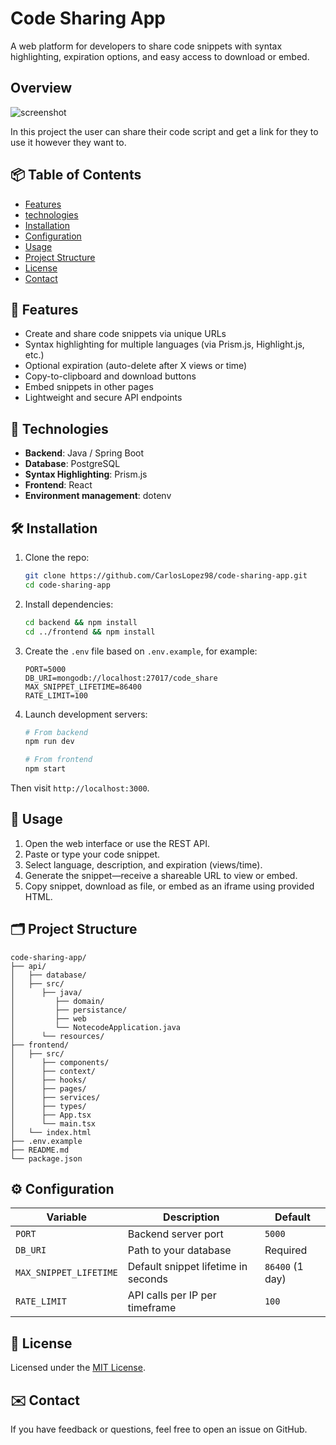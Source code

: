 # Code Sharing App

A web platform for developers to share code snippets with syntax highlighting, expiration options, and easy access to download or embed.

## Overview

![screenshot](https://i.postimg.cc/J7Xf9rPX/Screenshot-2025-03-31-at-18-53-48-Code-Sharing-App.png)

In this project the user can share their code script and get a link for they to use it however they want to.

## 📦 Table of Contents

- [Features](#features)
- [technologies](#technologies)
- [Installation](#installation)  
- [Configuration](#configuration)  
- [Usage](#usage)  
- [Project Structure](#project-structure)
- [License](#license)  
- [Contact](#contact)

## 🚀 Features

- Create and share code snippets via unique URLs
- Syntax highlighting for multiple languages (via Prism.js, Highlight.js, etc.)
- Optional expiration (auto-delete after X views or time)
- Copy-to-clipboard and download buttons
- Embed snippets in other pages
- Lightweight and secure API endpoints

## 🧱 Technologies

- **Backend**: Java / Spring Boot
- **Database**: PostgreSQL
- **Syntax Highlighting**: Prism.js
- **Frontend**: React
- **Environment management**: dotenv

## 🛠️ Installation

1. Clone the repo:
   ```bash
   git clone https://github.com/CarlosLopez98/code-sharing-app.git
   cd code-sharing-app
   ```

2. Install dependencies:
   ```bash
   cd backend && npm install
   cd ../frontend && npm install
   ```

3. Create the `.env` file based on `.env.example`, for example:
   ```
   PORT=5000
   DB_URI=mongodb://localhost:27017/code_share
   MAX_SNIPPET_LIFETIME=86400
   RATE_LIMIT=100
   ```

4. Launch development servers:
   ```bash
   # From backend
   npm run dev

   # From frontend
   npm start
   ```
Then visit `http://localhost:3000`.

## 🎯 Usage

1. Open the web interface or use the REST API.
2. Paste or type your code snippet.
3. Select language, description, and expiration (views/time).
4. Generate the snippet—receive a shareable URL to view or embed.
5. Copy snippet, download as file, or embed as an iframe using provided HTML.

## 🗂️ Project Structure

```
code-sharing-app/
├── api/
│   ├── database/
│   ├── src/
│      ├── java/
│         ├── domain/
│         ├── persistance/
│         ├── web
│         └── NotecodeApplication.java
│      └── resources/
├── frontend/
│   ├── src/
│      ├── components/
│      ├── context/
│      ├── hooks/
│      ├── pages/
│      ├── services/
│      ├── types/
│      ├── App.tsx
│      └── main.tsx
│   └── index.html
├── .env.example
├── README.md
└── package.json
```

## ⚙️ Configuration

| Variable               | Description                                | Default         |
|------------------------|--------------------------------------------|-----------------|
| `PORT`                 | Backend server port                        | `5000`          |
| `DB_URI`               | Path to your database                      | Required        |
| `MAX_SNIPPET_LIFETIME` | Default snippet lifetime in seconds        | `86400` (1 day) |
| `RATE_LIMIT`           | API calls per IP per timeframe             | `100`           |

## 📄 License

Licensed under the [MIT License](LICENSE).

## ✉️ Contact

If you have feedback or questions, feel free to open an issue on GitHub.
